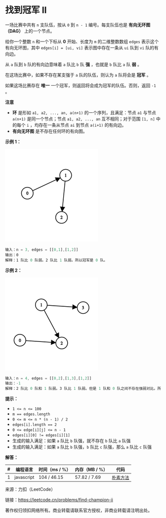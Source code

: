 # 找到冠军 II

一场比赛中共有 `n` 支队伍，按从 `0` 到 `n - 1` 编号。每支队伍也是 **有向无环图（DAG）** 上的一个节点。

给你一个整数 `n` 和一个下标从 **0** 开始、长度为 `m` 的二维整数数组 `edges` 表示这个有向无环图，其中 `edges[i] = [ui, vi]` 表示图中存在一条从 `ui` 队到 `vi` 队的有向边。

从 `a` 队到 `b` 队的有向边意味着 `a` 队比 `b` 队 **强** ，也就是 `b` 队比 `a` 队 **弱** 。

在这场比赛中，如果不存在某支强于 `a` 队的队伍，则认为 `a` 队将会是 **冠军** 。

如果这场比赛存在 **唯一** 一个冠军，则返回将会成为冠军的队伍。否则，返回 `-1` 。

**注意**

- **环** 是形如 `a1, a2, ..., an, a(n+1)` 的一个序列，且满足：节点 `a1` 与节点 `a(n+1)` 是同一个节点；节点 `a1, a2, ..., an` 互不相同；对于范围 `[1, n]` 中的每个 `i` ，均存在一条从节点 `ai` 到节点 `a(i+1)` 的有向边。
- **有向无环图** 是不存在任何环的有向图。

**示例 1：**

![示例1](./eg1.png)

``` javascript
输入：n = 3, edges = [[0,1],[1,2]]
输出：0
解释：1 队比 0 队弱。2 队比 1 队弱。所以冠军是 0 队。
```

**示例 2：**

![示例2](./eg2.png)

``` javascript
输入：n = 4, edges = [[0,2],[1,3],[1,2]]
输出：-1
解释：2 队比 0 队和 1 队弱。3 队比 1 队弱。但是 1 队和 0 队之间不存在强弱对比。所以答案是 -1 。
```

**提示：**

- `1 <= n <= 100`
- `m == edges.length`
- `0 <= m <= n * (n - 1) / 2`
- `edges[i].length == 2`
- `0 <= edge[i][j] <= n - 1`
- `edges[i][0] != edges[i][1]`
- 生成的输入满足：如果 `a` 队比 `b` 队强，就不存在 `b` 队比 `a` 队强
- 生成的输入满足：如果 `a` 队比 `b` 队强，`b` 队比 `c` 队强，那么 `a` 队比 `c` 队强

**解答：**

**#**|**编程语言**|**时间（ms / %）**|**内存（MB / %）**|**代码**
--|--|--|--|--
1|javascript|104 / 46.15|57.82 / 7.69|[朴素方法](./javascript/ac_v1.js)

来源：力扣（LeetCode）

链接：https://leetcode.cn/problems/find-champion-ii

著作权归领扣网络所有。商业转载请联系官方授权，非商业转载请注明出处。

